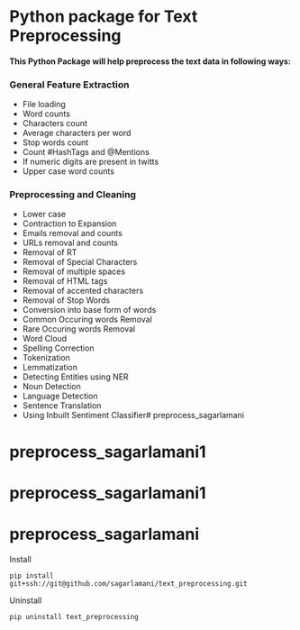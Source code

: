 # Python package for Text Preprocessing

#### This Python Package will help preprocess the text data in following ways:

 ### General Feature Extraction
 - File loading
 - Word counts
 - Characters count
 - Average characters per word
 - Stop words count
 - Count #HashTags and @Mentions
 - If numeric digits are present in twitts
 - Upper case word counts
 ### Preprocessing and Cleaning
 - Lower case
 - Contraction to Expansion
 - Emails removal and counts
 - URLs removal and counts
 - Removal of RT
 - Removal of Special Characters
 - Removal of multiple spaces
 - Removal of HTML tags
 - Removal of accented characters
 - Removal of Stop Words
 - Conversion into base form of words
 - Common Occuring words Removal
 - Rare Occuring words Removal
 - Word Cloud
 - Spelling Correction
 - Tokenization
 - Lemmatization
 - Detecting Entities using NER
 - Noun Detection
 - Language Detection
 - Sentence Translation
 - Using Inbuilt Sentiment Classifier# preprocess_sagarlamani
# preprocess_sagarlamani1
# preprocess_sagarlamani1
# preprocess_sagarlamani

Install

`pip install git+ssh://git@github.com/sagarlamani/text_preprocessing.git`

Uninstall

`pip uninstall text_preprocessing`
